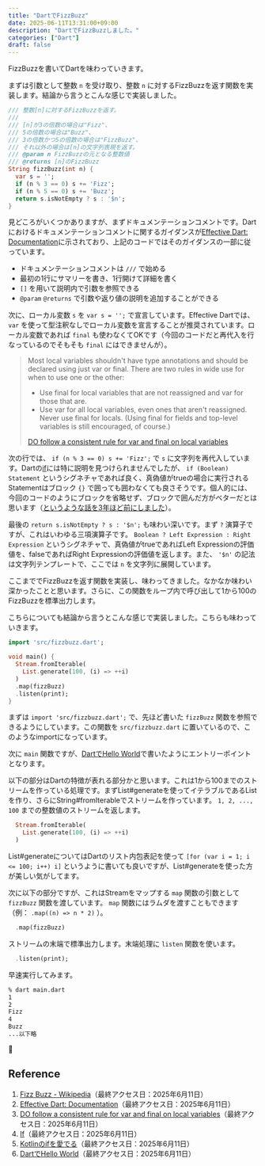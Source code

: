 ```yaml
---
title: "DartでFizzBuzz"
date: 2025-06-11T13:31:00+09:00
description: "DartでFizzBuzzしました。"
categories: ["Dart"]
draft: false
---
```


FizzBuzzを書いてDartを味わっていきます。

まずは引数として整数 `n` を受け取り、整数 `n` に対するFizzBuzzを返す関数を実装します。結論から言うとこんな感じで実装しました。

```dart
/// 整数[n]に対するFizzBuzzを返す。
///
/// [n]が3の倍数の場合は"Fizz"、
/// 5の倍数の場合は"Buzz"、
/// 3の倍数かつ5の倍数の場合は"FizzBuzz"、
/// それ以外の場合は[n]の文字列表現を返す。
/// @param n FizzBuzzの元となる整数値
/// @returns [n]のFizzBuzz
String fizzBuzz(int n) {
  var s = '';
  if (n % 3 == 0) s += 'Fizz';
  if (n % 5 == 0) s += 'Buzz';
  return s.isNotEmpty ? s : '$n';
}
```

見どころがいくつかありますが、まずドキュメンテーションコメントです。Dartにおけるドキュメンテーションコメントに関するガイダンスが[Effective Dart: Documentation](https://dart.dev/effective-dart/documentation)に示されており、上記のコードではそのガイダンスの一部に従っています。

- ドキュメンテーションコメントは `///` で始める
- 最初の1行にサマリーを書き、1行開けて詳細を書く
- `[]` を用いて説明内で引数を参照できる
- `@param` `@returns` で引数や返り値の説明を追加することができる

次に、ローカル変数 `s` を `var s = '';` で宣言しています。Effective Dartでは、 `var` を使って型注釈なしでローカル変数を宣言することが推奨されています。ローカル変数であれば `final` も使わなくてOKです（今回のコードだと再代入を行なっているのでそもそも `final` にはできませんが）。

> Most local variables shouldn't have type annotations and should be declared using just var or final. There are two rules in wide use for when to use one or the other:
> - Use final for local variables that are not reassigned and var for those that are.
> - Use var for all local variables, even ones that aren't reassigned. Never use final for locals. (Using final for fields and top-level variables is still encouraged, of course.)
> 
> [DO follow a consistent rule for var and final on local variables](https://dart.dev/effective-dart/usage#do-follow-a-consistent-rule-for-var-and-final-on-local-variables)

次の行では、 `if (n % 3 == 0) s += 'Fizz';` で `s` に文字列を再代入しています。Dartの[if](https://dart.dev/language/branches#if)には特に説明を見つけられませんでしたが、 `if (Boolean) Statement` というシグネチャであれば良く、真偽値がtrueの場合に実行されるStatementはブロック `{}` で囲っても囲わなくても良さそうです。個人的には、今回のコードのようにブロックを省略せず、ブロックで囲んだ方がベターだとは思います（[というような話を3年ほど前にしました](https://speakerdeck.com/okuzawats/kotlinnoifwoai-deru)）。

最後の `return s.isNotEmpty ? s : '$n';` も味わい深いです。まず `?` 演算子ですが、これはいわゆる三項演算子です。 `Boolean ? Left Expression : Right Expression` というシグネチャで、真偽値がtrueであればLeft Expressionの評価値を、falseであればRight Expressionの評価値を返します。また、 `'$n'` の記法は文字列テンプレートで、ここでは `n` を文字列に展開しています。

ここまででFizzBuzzを返す関数を実装し、味わってきました。なかなか味わい深かったことと思います。さらに、この関数をループ内で呼び出して1から100のFizzBuzzを標準出力します。

こちらについても結論から言うとこんな感じで実装しました。こちらも味わっていきます。

```dart
import 'src/fizzbuzz.dart';

void main() {
  Stream.fromIterable(
    List.generate(100, (i) => ++i)
  )
  .map(fizzBuzz)
  .listen(print);
}
```

まずは `import 'src/fizzbuzz.dart';` で、先ほど書いた `fizzBuzz` 関数を参照できるようにしています。この関数を `src/fizzbuzz.dart` に置いているので、このようなimportになっています。

次に `main` 関数ですが、[DartでHello World](https://okuzawats.com/blog/dart-hello-world/)で書いたようにエントリーポイントとなります。

以下の部分はDartの特徴が表れる部分かと思います。これは1から100までのストリームを作っている処理です。まずList#generateを使ってイテラブルであるListを作り、さらにString#fromIterableでストリームを作っています。 `1, 2, ..., 100` までの整数値のストリームを返します。

```dart
  Stream.fromIterable(
    List.generate(100, (i) => ++i)
  )
```

List#generateについてはDartのリスト内包表記を使って `[for (var i = 1; i <= 100; i++) i]` というように書いても良いですが、List#generateを使った方が美しい気がしてます。

次に以下の部分ですが、これはStreamをマップする `map` 関数の引数として `fizzBuzz` 関数を渡しています。 `map` 関数にはラムダを渡すこともできます（例： `.map((n) => n * 2)` ）。

```dart
  .map(fizzBuzz)
```

ストリームの末端で標準出力します。末端処理に `listen` 関数を使います。

```dart
  .listen(print);
```

早速実行してみます。

```bash
% dart main.dart 
1
2
Fizz
4
Buzz
...以下略
```

🎉

## Reference

1. [Fizz Buzz - Wikipedia](https://ja.wikipedia.org/wiki/Fizz_Buzz)（最終アクセス日：2025年6月11日）
2. [Effective Dart: Documentation](https://dart.dev/effective-dart/documentation)（最終アクセス日：2025年6月11日）
3. [DO follow a consistent rule for var and final on local variables](https://dart.dev/effective-dart/usage#do-follow-a-consistent-rule-for-var-and-final-on-local-variables)（最終アクセス日：2025年6月11日）
4. [If](https://dart.dev/language/branches#if)（最終アクセス日：2025年6月11日）
5. [Kotlinのifを愛でる](https://speakerdeck.com/okuzawats/kotlinnoifwoai-deru)（最終アクセス日：2025年6月11日）
6. [DartでHello World](https://okuzawats.com/blog/dart-hello-world/)（最終アクセス日：2025年6月11日）

